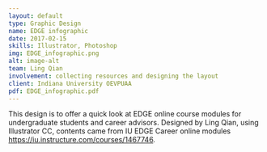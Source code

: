 ```yaml
---
layout: default
type: Graphic Design
name: EDGE infographic
date: 2017-02-15
skills: Illustrator, Photoshop
img: EDGE_infographic.png
alt: image-alt
team: Ling Qian
involvement: collecting resources and designing the layout
client: Indiana University OEVPUAA
pdf: EDGE_infographic.pdf
---
```


This design is to offer a quick look at EDGE online course modules for undergraduate students and career advisors. Designed by Ling Qian, using Illustrator CC, contents came from IU EDGE Career online modules https://iu.instructure.com/courses/1467746. 

